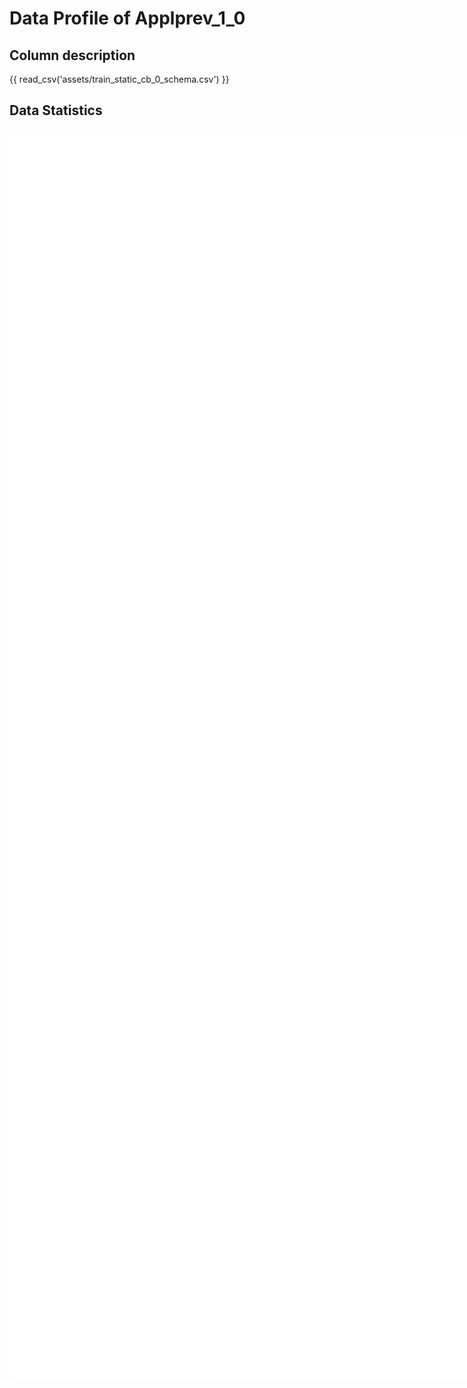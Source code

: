 # Data Profile of Applprev_1_0

## Column description

{{ read_csv('assets/train_static_cb_0_schema.csv') }}

## Data Statistics

<iframe width=2800, height=2000 frameBorder=0 src="../assets/train_static_cb_0_report.html"></iframe>

    
